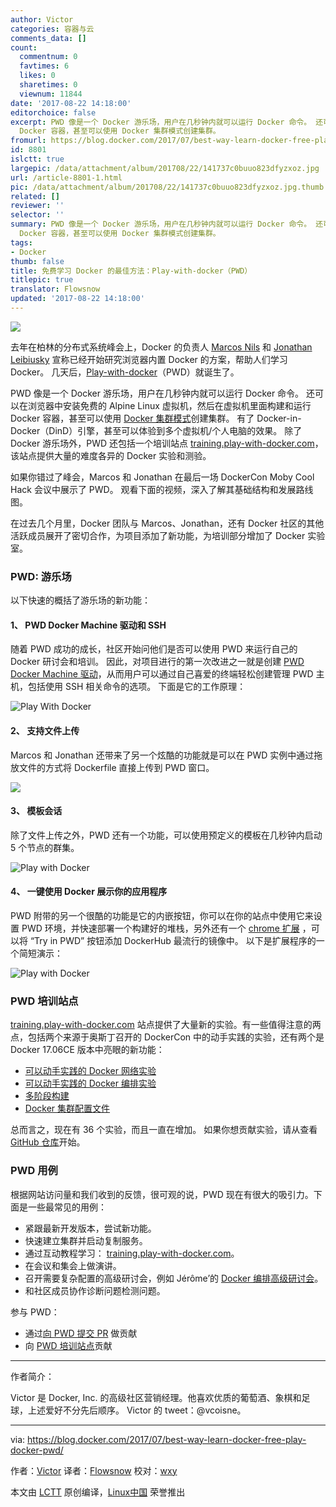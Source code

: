 ```yaml
---
author: Victor
categories: 容器与云
comments_data: []
count:
  commentnum: 0
  favtimes: 6
  likes: 0
  sharetimes: 0
  viewnum: 11844
date: '2017-08-22 14:18:00'
editorchoice: false
excerpt: PWD 像是一个 Docker 游乐场，用户在几秒钟内就可以运行 Docker 命令。 还可以在浏览器中安装免费的 Alpine Linux 虚拟机，然后在虚拟机里面构建和运行
  Docker 容器，甚至可以使用 Docker 集群模式创建集群。
fromurl: https://blog.docker.com/2017/07/best-way-learn-docker-free-play-docker-pwd/
id: 8801
islctt: true
largepic: /data/attachment/album/201708/22/141737c0buuo823dfyzxoz.jpg
url: /article-8801-1.html
pic: /data/attachment/album/201708/22/141737c0buuo823dfyzxoz.jpg.thumb.jpg
related: []
reviewer: ''
selector: ''
summary: PWD 像是一个 Docker 游乐场，用户在几秒钟内就可以运行 Docker 命令。 还可以在浏览器中安装免费的 Alpine Linux 虚拟机，然后在虚拟机里面构建和运行
  Docker 容器，甚至可以使用 Docker 集群模式创建集群。
tags:
- Docker
thumb: false
title: 免费学习 Docker 的最佳方法：Play-with-docker（PWD）
titlepic: true
translator: Flowsnow
updated: '2017-08-22 14:18:00'
---
```


![](/data/attachment/album/201708/22/141737c0buuo823dfyzxoz.jpg)


去年在柏林的分布式系统峰会上，Docker 的负责人 [Marcos Nils](https://www.twitter.com/marcosnils) 和 [Jonathan Leibiusky](https://www.twitter.com/xetorthio) 宣称已经开始研究浏览器内置 Docker 的方案，帮助人们学习 Docker。 几天后，[Play-with-docker](http://play-with-docker.com/)（PWD）就诞生了。


PWD 像是一个 Docker 游乐场，用户在几秒钟内就可以运行 Docker 命令。 还可以在浏览器中安装免费的 Alpine Linux 虚拟机，然后在虚拟机里面构建和运行 Docker 容器，甚至可以使用 [Docker 集群模式](https://docs.docker.com/engine/swarm/)创建集群。 有了 Docker-in-Docker（DinD）引擎，甚至可以体验到多个虚拟机/个人电脑的效果。 除了 Docker 游乐场外，PWD 还包括一个培训站点 [training.play-with-docker.com](http://training.play-with-docker.com/)，该站点提供大量的难度各异的 Docker 实验和测验。


如果你错过了峰会，Marcos 和 Jonathan 在最后一场 DockerCon Moby Cool Hack 会议中展示了 PWD。 观看下面的视频，深入了解其基础结构和发展路线图。






在过去几个月里，Docker 团队与 Marcos、Jonathan，还有 Docker 社区的其他活跃成员展开了密切合作，为项目添加了新功能，为培训部分增加了 Docker 实验室。


### PWD: 游乐场


以下快速的概括了游乐场的新功能：


#### 1、 PWD Docker Machine 驱动和 SSH


随着 PWD 成功的成长，社区开始问他们是否可以使用 PWD 来运行自己的 Docker 研讨会和培训。 因此，对项目进行的第一次改进之一就是创建 [PWD Docker Machine 驱动](https://github.com/play-with-docker/docker-machine-driver-pwd/releases/tag/v0.0.5)，从而用户可以通过自己喜爱的终端轻松创建管理 PWD 主机，包括使用 SSH 相关命令的选项。 下面是它的工作原理：


![Play With Docker](/data/attachment/album/201708/22/141830o5beyvabi2i161w2.gif)


#### 2、 支持文件上传


Marcos 和 Jonathan 还带来了另一个炫酷的功能就是可以在 PWD 实例中通过拖放文件的方式将 Dockerfile 直接上传到 PWD 窗口。


![](/data/attachment/album/201708/22/141838yg4jvqggv4vddvcg.gif)


#### 3、 模板会话


除了文件上传之外，PWD 还有一个功能，可以使用预定义的模板在几秒钟内启动 5 个节点的群集。


![Play with Docker](/data/attachment/album/201708/22/141901xw8q5mqu07m1r8wb.gif)


#### 4、 一键使用 Docker 展示你的应用程序


PWD 附带的另一个很酷的功能是它的内嵌按钮，你可以在你的站点中使用它来设置 PWD 环境，并快速部署一个构建好的堆栈，另外还有一个 [chrome 扩展](https://chrome.google.com/webstore/detail/play-with-docker/kibbhpioncdhmamhflnnmfonadknnoan) ，可以将 “Try in PWD” 按钮添加 DockerHub 最流行的镜像中。 以下是扩展程序的一个简短演示：


![Play with Docker](/data/attachment/album/201708/22/141902r7794c409jbk0c7m.gif)


### PWD 培训站点


[training.play-with-docker.com](http://training.play-with-docker.com/) 站点提供了大量新的实验。有一些值得注意的两点，包括两个来源于奥斯丁召开的 DockerCon 中的动手实践的实验，还有两个是 Docker 17.06CE 版本中亮眼的新功能：


* [可以动手实践的 Docker 网络实验](http://training.play-with-docker.com/docker-networking-hol/)
* [可以动手实践的 Docker 编排实验](http://training.play-with-docker.com/orchestration-hol/)
* [多阶段构建](http://training.play-with-docker.com/multi-stage/)
* [Docker 集群配置文件](http://training.play-with-docker.com/swarm-config/)


总而言之，现在有 36 个实验，而且一直在增加。 如果你想贡献实验，请从查看 [GitHub 仓库](https://github.com/play-with-docker/play-with-docker.github.io)开始。


### PWD 用例


根据网站访问量和我们收到的反馈，很可观的说，PWD 现在有很大的吸引力。下面是一些最常见的用例：


* 紧跟最新开发版本，尝试新功能。
* 快速建立集群并启动复制服务。
* 通过互动教程学习： [training.play-with-docker.com](http://training.play-with-docker.com/)。
* 在会议和集会上做演讲。
* 召开需要复杂配置的高级研讨会，例如 Jérôme’的 [Docker 编排高级研讨会](https://github.com/docker/labs/tree/master/Docker-Orchestration)。
* 和社区成员协作诊断问题检测问题。


参与 PWD：


* 通过[向 PWD 提交 PR](https://github.com/play-with-docker/) 做贡献
* 向 [PWD 培训站点](https://github.com/play-with-docker/training)贡献




---


作者简介：


Victor 是 Docker, Inc. 的高级社区营销经理。他喜欢优质的葡萄酒、象棋和足球，上述爱好不分先后顺序。 Victor 的 tweet：@vcoisne。




---


via: <https://blog.docker.com/2017/07/best-way-learn-docker-free-play-docker-pwd/>


作者：[Victor](https://blog.docker.com/author/victor_c/) 译者：[Flowsnow](https://github.com/Flowsnow) 校对：[wxy](https://github.com/wxy)


本文由 [LCTT](https://github.com/LCTT/TranslateProject) 原创编译，[Linux中国](https://linux.cn/) 荣誉推出